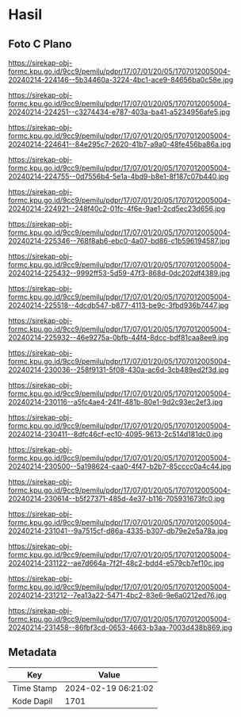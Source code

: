 # Hasil

## Foto C Plano

https://sirekap-obj-formc.kpu.go.id/9cc9/pemilu/pdpr/17/07/01/20/05/1707012005004-20240214-224146--5b34460a-3224-4bc1-ace9-84656ba0c58e.jpg

https://sirekap-obj-formc.kpu.go.id/9cc9/pemilu/pdpr/17/07/01/20/05/1707012005004-20240214-224251--c3274434-e787-403a-ba41-a5234956afe5.jpg

https://sirekap-obj-formc.kpu.go.id/9cc9/pemilu/pdpr/17/07/01/20/05/1707012005004-20240214-224641--84e295c7-2620-41b7-a9a0-48fe456ba86a.jpg

https://sirekap-obj-formc.kpu.go.id/9cc9/pemilu/pdpr/17/07/01/20/05/1707012005004-20240214-224755--0d7556b4-5e1a-4bd9-b8e1-8f187c07b440.jpg

https://sirekap-obj-formc.kpu.go.id/9cc9/pemilu/pdpr/17/07/01/20/05/1707012005004-20240214-224921--248f40c2-01fc-4f6e-9ae1-2cd5ec23d656.jpg

https://sirekap-obj-formc.kpu.go.id/9cc9/pemilu/pdpr/17/07/01/20/05/1707012005004-20240214-225346--768f8ab6-ebc0-4a07-bd86-c1b596194587.jpg

https://sirekap-obj-formc.kpu.go.id/9cc9/pemilu/pdpr/17/07/01/20/05/1707012005004-20240214-225432--9992ff53-5d59-47f3-868d-0dc202df4389.jpg

https://sirekap-obj-formc.kpu.go.id/9cc9/pemilu/pdpr/17/07/01/20/05/1707012005004-20240214-225518--4dcdb547-b877-4113-be9c-3fbd936b7447.jpg

https://sirekap-obj-formc.kpu.go.id/9cc9/pemilu/pdpr/17/07/01/20/05/1707012005004-20240214-225932--46e9275a-0bfb-44f4-8dcc-bdf81caa8ee9.jpg

https://sirekap-obj-formc.kpu.go.id/9cc9/pemilu/pdpr/17/07/01/20/05/1707012005004-20240214-230036--258f9131-5f08-430a-ac6d-3cb489ed2f3d.jpg

https://sirekap-obj-formc.kpu.go.id/9cc9/pemilu/pdpr/17/07/01/20/05/1707012005004-20240214-230116--a5fc4ae4-241f-481b-80e1-9d2c93ec2ef3.jpg

https://sirekap-obj-formc.kpu.go.id/9cc9/pemilu/pdpr/17/07/01/20/05/1707012005004-20240214-230411--8dfc46cf-ec10-4095-9613-2c514d181dc0.jpg

https://sirekap-obj-formc.kpu.go.id/9cc9/pemilu/pdpr/17/07/01/20/05/1707012005004-20240214-230500--5a198624-caa0-4f47-b2b7-85cccc0a4c44.jpg

https://sirekap-obj-formc.kpu.go.id/9cc9/pemilu/pdpr/17/07/01/20/05/1707012005004-20240214-230614--b5f27371-485d-4e37-b116-705931673fc0.jpg

https://sirekap-obj-formc.kpu.go.id/9cc9/pemilu/pdpr/17/07/01/20/05/1707012005004-20240214-231041--9a7515cf-d86a-4335-b307-db79e2e5a78a.jpg

https://sirekap-obj-formc.kpu.go.id/9cc9/pemilu/pdpr/17/07/01/20/05/1707012005004-20240214-231122--ae7d664a-7f2f-48c2-bdd4-e579cb7ef10c.jpg

https://sirekap-obj-formc.kpu.go.id/9cc9/pemilu/pdpr/17/07/01/20/05/1707012005004-20240214-231212--7ea13a22-5471-4bc2-83e6-9e6a0212ed76.jpg

https://sirekap-obj-formc.kpu.go.id/9cc9/pemilu/pdpr/17/07/01/20/05/1707012005004-20240214-231458--86fbf3cd-0653-4663-b3aa-7003d438b869.jpg


## Metadata

| Key        | Value               |
| ---------- | ------------------- |
| Time Stamp | 2024-02-19 06:21:02 |
| Kode Dapil | 1701                |



